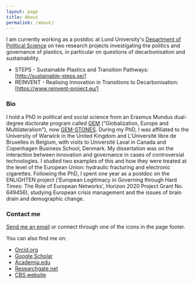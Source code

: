 ```yaml
---
layout: page
title: About
permalink: /about/
---
```


I am currently working as a postdoc at Lund University's [Department of Political Science](https://www.svet.lu.se/) on two research projects investigating the politics and governance of plastics, in particular on questions of decarbonisation and sustainability.

- STEPS - Sustainable Plastics and Transition Pathways: [http://sustainable-steps.se/]
- REINVENT - Realising Innovation in Transitions to Decarbonisation: [https://www.reinvent-project.eu/]

### Bio

I hold a PhD in political and social science from an Erasmus Mundus dual-degree doctorate program called [GEM](http://www.erasmusmundus-gem.eu/) ("Globalization, Europe and Multilateralism"), now [GEM-STONES](https://gem-stones.eu/). During my PhD, I was affiliated to the University of Warwick in the United Kingdom and L'Université libre de Bruxelles in Belgium, with visits to Université Laval in Canada and Copenhagen Business School, Denmark. My dissertation was on the interaction between innovation and governance in cases of controversial technologies. I studied two examples of this and how they were treated at the level of the European Union: hydraulic fracturing and electronic cigarettes. Following the PhD, I spent one year as a postdoc on the ENLIGHTEN project ('European Legitimacy in Governing through Hard Times: The Role of European Networks', Horizon 2020 Project Grant No. 649456), studying European crisis management and the issues of brain drain and demographic change.

### Contact me

[Send me an email](mailto:jacob.hasselbalch@svet.lu.se) or connect through one of the icons in the page footer.

You can also find me on:
- [Orcid.org](http://orcid.org/0000-0001-5491-7023)
- [Google Scholar](https://scholar.google.dk/citations?user=mVYggZMAAAAJ&hl=en)
- [Academia.edu](https://lu.academia.edu/JacobHasselbalch)
- [Researchgate.net](https://www.researchgate.net/profile/Jacob_Hasselbalch)
- [CBS website](https://www.cbs.dk/en/research/departments-and-centres/department-of-business-and-politics/staff/jahadbp)
